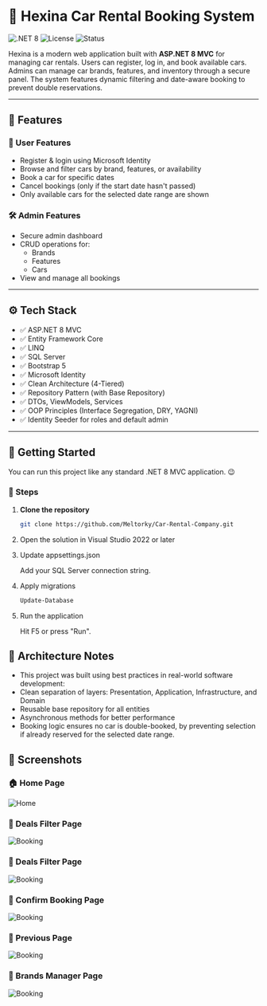 # 🚗 Hexina Car Rental Booking System

![.NET 8](https://img.shields.io/badge/.NET-8.0-blueviolet)
![License](https://img.shields.io/badge/license-MIT-green)
![Status](https://img.shields.io/badge/status-active-brightgreen)

Hexina is a modern web application built with **ASP.NET 8 MVC** for managing car rentals. Users can register, log in, and book available cars. Admins can manage car brands, features, and inventory through a secure panel. The system features dynamic filtering and date-aware booking to prevent double reservations.

---

## 🌟 Features

### 👤 User Features
- Register & login using Microsoft Identity
- Browse and filter cars by brand, features, or availability
- Book a car for specific dates
- Cancel bookings (only if the start date hasn't passed)
- Only available cars for the selected date range are shown

### 🛠️ Admin Features
- Secure admin dashboard
- CRUD operations for:
  - Brands
  - Features
  - Cars
- View and manage all bookings

---

## ⚙️ Tech Stack

- ✅ ASP.NET 8 MVC
- ✅ Entity Framework Core
- ✅ LINQ
- ✅ SQL Server
- ✅ Bootstrap 5
- ✅ Microsoft Identity
- ✅ Clean Architecture (4-Tiered)
- ✅ Repository Pattern (with Base Repository)
- ✅ DTOs, ViewModels, Services
- ✅ OOP Principles (Interface Segregation, DRY, YAGNI)
- ✅ Identity Seeder for roles and default admin

---

## 🚀 Getting Started

You can run this project like any standard .NET 8 MVC application. 😉

### 🧩 Steps

1. **Clone the repository**
   ```bash
   git clone https://github.com/Meltorky/Car-Rental-Company.git
2. Open the solution in Visual Studio 2022 or later

3. Update appsettings.json

   Add your SQL Server connection string.

4. Apply migrations
   ```bash
   Update-Database

5. Run the application

   Hit F5 or press "Run".

## 🧠 Architecture Notes

- This project was built using best practices in real-world software development:
- Clean separation of layers: Presentation, Application, Infrastructure, and Domain
- Reusable base repository for all entities
- Asynchronous methods for better performance
- Booking logic ensures no car is double-booked, by preventing selection if already reserved for the selected date range.

## 📸 Screenshots

### 🏠 Home Page
![Home](screenshots/home.png)

### 📅 Deals Filter Page
![Booking](screenshots/filter.png)

### 📅 Deals Filter Page
![Booking](screenshots/deals.png)

### 📅 Confirm Booking Page
![Booking](screenshots/confirm.png)

### 📅 Previous Page
![Booking](screenshots/previous.png)

### 📅 Brands Manager Page
![Booking](screenshots/manager.png)
